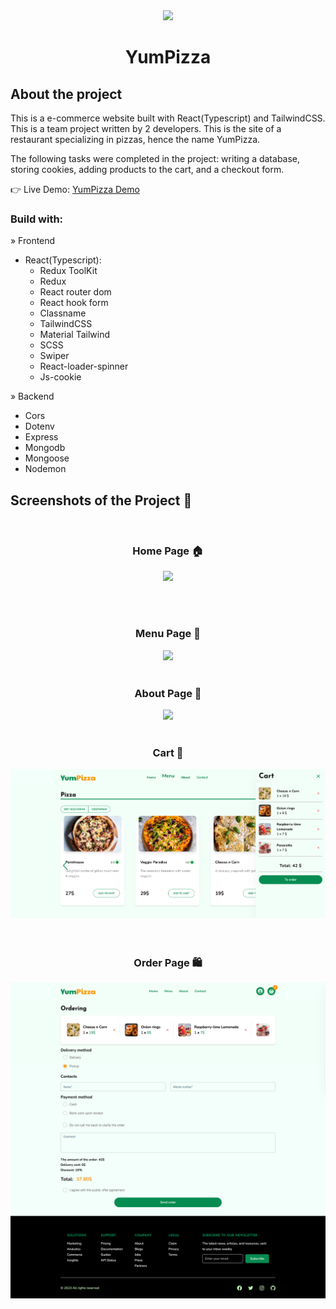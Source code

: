 <div align='center'>
<img src='https://cdn-icons-png.flaticon.com/512/1161/1161623.png'/>
<br>
<h1 align='center'>YumPizza</h1>
</div>

<h2>About the project</h2>

<p>This is a e-commerce website built with React(Typescript) and TailwindCSS. This is a team project written by 2 developers. This is the site of a restaurant specializing in pizzas, hence the name YumPizza.</p>
<p>The following tasks were completed in the project: writing a database, storing cookies, adding products to the cart, and a checkout form.</p>

👉 Live Demo: <a href='https://store-template-dusky.vercel.app/'>YumPizza Demo</a>

<h3>Build with:</h3>

» Frontend <br>
<ul>
    <li>React(Typescript):
        <ul>
            <li>Redux ToolKit</li>
            <li>Redux</li>
            <li>React router dom</li>
            <li>React hook form</li>
            <li>Classname</li>
            <li>TailwindCSS</li>
            <li>Material Tailwind</li>
            <li>SCSS</li>
            <li>Swiper</li>
            <li>React-loader-spinner</li>
            <li>Js-cookie</li>
        </ul>
    </li>
</ul>
» Backend <br>
<ul>
    <li>Cors</li>
    <li>Dotenv</li>
    <li>Express</li>
    <li>Mongodb</li>
    <li>Mongoose</li>
    <li>Nodemon</li>
</ul>

<h2>Screenshots of the Project 📸</h2>
<br>
<h3 align='center'>Home Page 🏠</h3>

<div align='center'>
<img src='screenshots/home-page.png'/>
</div>

<br><br>
<h3 align='center'>Menu Page 🍕</h3>

<div align='center'>
<img src='screenshots/menu-page.png'/>

<br>
<br>
<h3 align='center'>About Page 👋</h3>

<div align='center'>
<img src='screenshots/about-page.png'/>

<br>
<br>
<h3 align='center'>Cart 🛒</h3>

<div align='center'>
<img src='screenshots/cart.png'/>
</div>

<br>
<br>
<h3 align='center'>Order Page 🛍️</h3>

<div align='center'>
<img src='screenshots/ordering-page.png'/>






